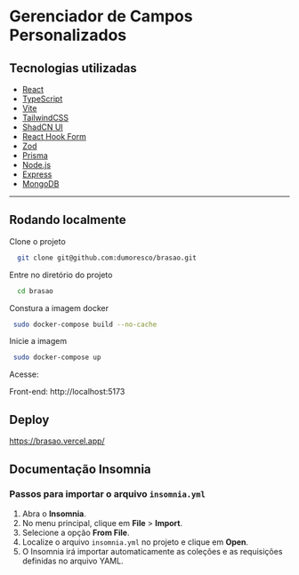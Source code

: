 
# Gerenciador de Campos Personalizados




## Tecnologias utilizadas

- [React](https://reactjs.org/)
- [TypeScript](https://www.typescriptlang.org/)
- [Vite](https://vitejs.dev/)
- [TailwindCSS](https://tailwindcss.com/)
- [ShadCN UI](https://ui.shadcn.com/)
- [React Hook Form](https://react-hook-form.com/)
- [Zod](https://zod.dev/)
- [Prisma](https://www.prisma.io/)
- [Node.js](https://nodejs.org/)
- [Express](https://expressjs.com/)
- [MongoDB](https://www.mongodb.com/)

---


## Rodando localmente

Clone o projeto

```bash
  git clone git@github.com:dumoresco/brasao.git
```

Entre no diretório do projeto

```bash
  cd brasao
```

Constura a imagem docker
```bash
 sudo docker-compose build --no-cache       
```

Inicie a imagem
```bash
 sudo docker-compose up
```


Acesse:

Front-end: http://localhost:5173

## Deploy
https://brasao.vercel.app/


## Documentação Insomnia

### Passos para importar o arquivo `insomnia.yml`

1. Abra o **Insomnia**.
2. No menu principal, clique em **File** > **Import**.
3. Selecione a opção **From File**.
4. Localize o arquivo `insomnia.yml` no projeto e clique em **Open**.
5. O Insomnia irá importar automaticamente as coleções e as requisições definidas no arquivo YAML.
